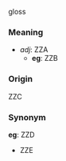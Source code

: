 gloss
### Meaning
+ _adj_: ZZA
    + __eg__: ZZB

### Origin

ZZC

### Synonym

__eg__: ZZD

+ ZZE


